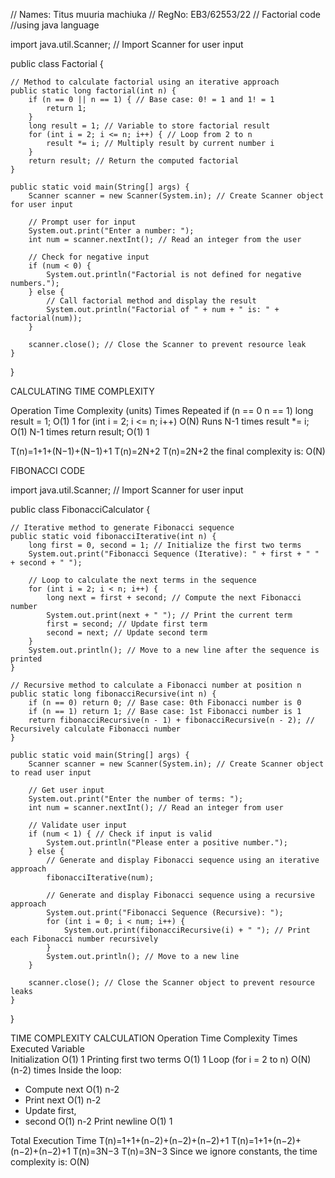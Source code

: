  //  Names: Titus muuria machiuka
 // RegNo: EB3/62553/22
 // Factorial code 
 //using java language

import java.util.Scanner; // Import Scanner for user input

public class Factorial {
    
    // Method to calculate factorial using an iterative approach
    public static long factorial(int n) {
        if (n == 0 || n == 1) { // Base case: 0! = 1 and 1! = 1
            return 1;
        }
        long result = 1; // Variable to store factorial result
        for (int i = 2; i <= n; i++) { // Loop from 2 to n
            result *= i; // Multiply result by current number i
        }
        return result; // Return the computed factorial
    }

    public static void main(String[] args) {
        Scanner scanner = new Scanner(System.in); // Create Scanner object for user input

        // Prompt user for input
        System.out.print("Enter a number: ");
        int num = scanner.nextInt(); // Read an integer from the user
        
        // Check for negative input
        if (num < 0) {
            System.out.println("Factorial is not defined for negative numbers.");
        } else {
            // Call factorial method and display the result
            System.out.println("Factorial of " + num + " is: " + factorial(num));
        }

        scanner.close(); // Close the Scanner to prevent resource leak
    }
}

CALCULATING TIME COMPLEXITY

Operation	         Time Complexity (units)	Times Repeated
if (n == 0		          n == 1)
long result = 1;	      O(1)	                   1
for (int i = 2; i <= n; i++)	O(N)	        Runs N-1 times
result *= i;	         O(1)	                        N-1 times
return result;	       O(1)	                   1


T(n)=1+1+(N−1)+(N−1)+1
T(n)=2N+2
T(n)=2N+2
the final complexity is:
O(N)


FIBONACCI CODE

import java.util.Scanner; // Import Scanner for user input

public class FibonacciCalculator {

    // Iterative method to generate Fibonacci sequence
    public static void fibonacciIterative(int n) {
        long first = 0, second = 1; // Initialize the first two terms
        System.out.print("Fibonacci Sequence (Iterative): " + first + " " + second + " ");

        // Loop to calculate the next terms in the sequence
        for (int i = 2; i < n; i++) { 
            long next = first + second; // Compute the next Fibonacci number
            System.out.print(next + " "); // Print the current term
            first = second; // Update first term
            second = next; // Update second term
        }
        System.out.println(); // Move to a new line after the sequence is printed
    }

    // Recursive method to calculate a Fibonacci number at position n
    public static long fibonacciRecursive(int n) {
        if (n == 0) return 0; // Base case: 0th Fibonacci number is 0
        if (n == 1) return 1; // Base case: 1st Fibonacci number is 1
        return fibonacciRecursive(n - 1) + fibonacciRecursive(n - 2); // Recursively calculate Fibonacci number
    }

    public static void main(String[] args) {
        Scanner scanner = new Scanner(System.in); // Create Scanner object to read user input

        // Get user input
        System.out.print("Enter the number of terms: ");
        int num = scanner.nextInt(); // Read an integer from user

        // Validate user input
        if (num < 1) { // Check if input is valid
            System.out.println("Please enter a positive number.");
        } else {
            // Generate and display Fibonacci sequence using an iterative approach
            fibonacciIterative(num);

            // Generate and display Fibonacci sequence using a recursive approach
            System.out.print("Fibonacci Sequence (Recursive): ");
            for (int i = 0; i < num; i++) {
                System.out.print(fibonacciRecursive(i) + " "); // Print each Fibonacci number recursively
            }
            System.out.println(); // Move to a new line
        }

        scanner.close(); // Close the Scanner object to prevent resource leaks
    }
}

TIME COMPLEXITY CALCULATION
Operation	      Time Complexity	    Times Executed
Variable  
Initialization	      O(1)	            1
Printing first 
two terms	            O(1)	            1
Loop (for i = 2 to n)	O(N)	        (n-2) times
Inside the loop:		
- Compute next	      O(1)	           n-2
- Print next	        O(1)	           n-2
- Update first,
- second	            O(1)	           n-2
Print newline	        O(1)	            1


Total Execution Time
T(n)=1+1+(n−2)+(n−2)+(n−2)+1
T(n)=1+1+(n−2)+(n−2)+(n−2)+1
T(n)=3N−3
T(n)=3N−3
Since we ignore constants, the time complexity is:
O(N)











